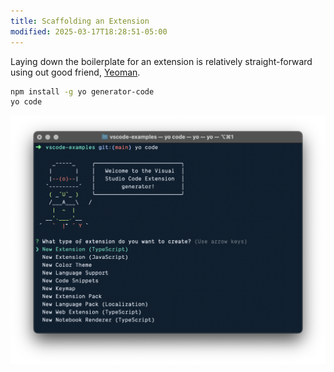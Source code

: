 ```yaml
---
title: Scaffolding an Extension
modified: 2025-03-17T18:28:51-05:00
---
```


Laying down the boilerplate for an extension is relatively straight-forward using out good friend, [Yeoman](https://yeoman.io/).

```sh
npm install -g yo generator-code
yo code
```

![Running the Yeoman generator for a Visual Studio Code extension](assets/yeoman-vscode-extension.png)